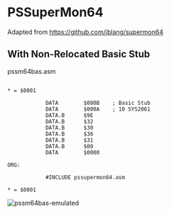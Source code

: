 # PSSuperMon64
Adapted from https://github.com/jblang/supermon64


## With Non-Relocated Basic Stub
pssm64bas.asm

```assembler

* = $0801

            DATA        $080B    ; Basic Stub
            DATA        $000A    ; 10 SYS2061
            DATA.B      $9E
            DATA.B      $32
            DATA.B      $30
            DATA.B      $36
            DATA.B      $31
            DATA.B      $00
            DATA        $0000

ORG:

            #INCLUDE pssupermon64.asm

* = $0801
```

![pssm64bas-emulated](https://github.com/detlefgrohs/PSAssembler/assets/5494000/f02cbd10-244e-4928-9ac0-268ebb816beb)
